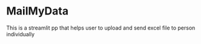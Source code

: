 # MailMyData
This is a streamlit pp that helps user to upload and send excel file to person individually 
